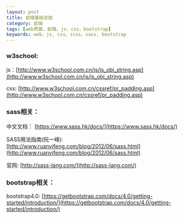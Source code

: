 ```yaml
---
layout: post
title: 前端基础总结
category: 前端
tags: [web界面，前端，js，css，bootstrap]
keywords: web，js, css，scss，sass, bootstrap
---
```


### w3school:
js：[http://www.w3school.com.cn/js/js_obj_string.asp](http://www.w3school.com.cn/js/js_obj_string.asp)

css: [http://www.w3school.com.cn/cssref/pr_padding.asp](http://www.w3school.com.cn/cssref/pr_padding.asp)

### sass相关：
中文文档： [https://www.sass.hk/docs/](https://www.sass.hk/docs/)

SASS用法指南(阮一峰): [http://www.ruanyifeng.com/blog/2012/06/sass.html](http://www.ruanyifeng.com/blog/2012/06/sass.html)

官网: [http://sass-lang.com/](http://sass-lang.com/)

### bootstrap相关：

bootstrap4.0: [https://getbootstrap.com/docs/4.0/getting-started/introduction/](https://getbootstrap.com/docs/4.0/getting-started/introduction/)

